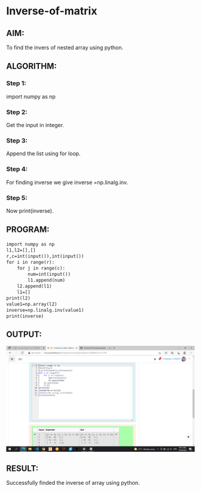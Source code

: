 # Inverse-of-matrix

## AIM:
To find the invers of nested array using python.

## ALGORITHM:
### Step 1:

import numpy as np

### Step 2:

Get the input in integer.

### Step 3:

Append the list using for loop.

### Step 4:

For finding inverse we give inverse =np.linalg.inv.

### Step 5:

Now print(inverse).

## PROGRAM:
```
import numpy as np
l1,l2=[],[]
r,c=int(input()),int(input())
for i in range(r):
    for j in range(c):
        num=int(input())
        l1.append(num)
    l2.append(l1)
    l1=[]
print(l2)
value1=np.array(l2)
inverse=np.linalg.inv(value1)
print(inverse)
```
## OUTPUT:
![Output](.//outimg.png)

## RESULT:

Successfully finded the inverse of array using python.

